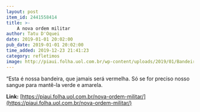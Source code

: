 ```yaml
---
layout: post
item_id: 2441558414
title: >-
    A nova ordem militar
author: Tatu D'Oquei
date: 2019-01-01 20:02:00
pub_date: 2019-01-01 20:02:00
time_added: 2019-12-23 21:41:23
category: refletimos
image: http://piaui.folha.uol.com.br/wp-content/uploads/2019/01/BandeiraPosse_redes_01JAN2019.jpg
---
```


“Esta é nossa bandeira, que jamais será vermelha. Só se for preciso nosso sangue para mantê-la verde e amarela.

**Link:** [https://piaui.folha.uol.com.br/nova-ordem-militar/](https://piaui.folha.uol.com.br/nova-ordem-militar/)


